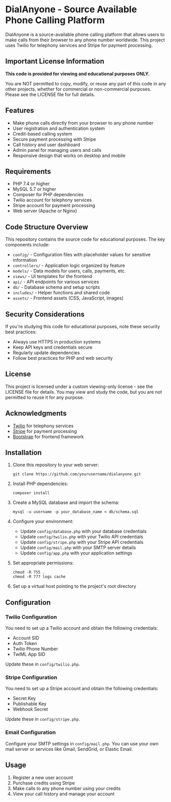 # DialAnyone - Source Available Phone Calling Platform

DialAnyone is a source-available phone calling platform that allows users to make calls from their browser to any phone number worldwide. This project uses Twilio for telephony services and Stripe for payment processing.

## Important License Information

**This code is provided for viewing and educational purposes ONLY.**

You are NOT permitted to copy, modify, or reuse any part of this code in any other projects, whether for commercial or non-commercial purposes. Please see the LICENSE file for full details.

## Features

- Make phone calls directly from your browser to any phone number
- User registration and authentication system
- Credit-based calling system
- Secure payment processing with Stripe
- Call history and user dashboard
- Admin panel for managing users and calls
- Responsive design that works on desktop and mobile

## Requirements

- PHP 7.4 or higher
- MySQL 5.7 or higher
- Composer for PHP dependencies
- Twilio account for telephony services
- Stripe account for payment processing
- Web server (Apache or Nginx)

## Code Structure Overview

This repository contains the source code for educational purposes. The key components include:

- `config/` - Configuration files with placeholder values for sensitive information
- `controllers/` - Application logic organized by feature
- `models/` - Data models for users, calls, payments, etc.
- `views/` - UI templates for the frontend
- `api/` - API endpoints for various services
- `db/` - Database schema and setup scripts
- `includes/` - Helper functions and shared code
- `assets/` - Frontend assets (CSS, JavaScript, images)

## Security Considerations

If you're studying this code for educational purposes, note these security best practices:

- Always use HTTPS in production systems
- Keep API keys and credentials secure
- Regularly update dependencies
- Follow best practices for PHP and web security

## License

This project is licensed under a custom viewing-only license - see the LICENSE file for details. You may view and study the code, but you are not permitted to reuse it for any purpose.

## Acknowledgments

- [Twilio](https://www.twilio.com/) for telephony services
- [Stripe](https://stripe.com/) for payment processing
- [Bootstrap](https://getbootstrap.com/) for frontend framework

## Installation

1. Clone this repository to your web server:
   ```
   git clone https://github.com/yourusername/dialanyone.git
   ```

2. Install PHP dependencies:
   ```
   composer install
   ```

3. Create a MySQL database and import the schema:
   ```
   mysql -u username -p your_database_name < db/schema.sql
   ```

4. Configure your environment:
   - Update `config/database.php` with your database credentials
   - Update `config/twilio.php` with your Twilio API credentials
   - Update `config/stripe.php` with your Stripe API credentials
   - Update `config/mail.php` with your SMTP server details
   - Update `config/app.php` with your application settings

5. Set appropriate permissions:
   ```
   chmod -R 755 .
   chmod -R 777 logs cache
   ```

6. Set up a virtual host pointing to the project's root directory

## Configuration

### Twilio Configuration

You need to set up a Twilio account and obtain the following credentials:
- Account SID
- Auth Token
- Twilio Phone Number
- TwiML App SID

Update these in `config/twilio.php`.

### Stripe Configuration

You need to set up a Stripe account and obtain the following credentials:
- Secret Key
- Publishable Key
- Webhook Secret

Update these in `config/stripe.php`.

### Email Configuration

Configure your SMTP settings in `config/mail.php`. You can use your own mail server or services like Gmail, SendGrid, or Elastic Email.

## Usage

1. Register a new user account
2. Purchase credits using Stripe
3. Make calls to any phone number using your credits
4. View your call history and manage your account 